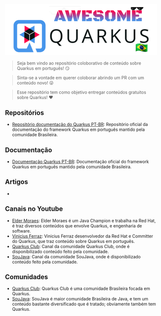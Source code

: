 ![Awesome-Quarkus-Brazil-Logo](https://github.com/andrepixel/awesome-quarkus-brazil/blob/main/QUARKUS_REPO.png)

> Seja bem vindo ao repositório coloborativo de conteúdo sobre Quarkus em português! :smirk:

> Sinta-se a vontade em querer coloborar abrindo um PR com um conteúdo novo! :stuck_out_tongue_winking_eye:

> Esse repositório tem como objetivo entregar conteúdos gratuitos sobre Quarkus! :heart:


## Repositórios

  * [Repositório documentação do Quarkus PT-BR](https://github.com/quarkusio/pt.quarkus.io): Repositório oficial da documentação do framework Quarkus em português mantido pela comunidade Brasileira.

## Documentação

  * [Documentação Quarkus PT-BR](https://pt.quarkus.io/): Documentação oficial do framework Quarkus em português mantido pela comunidade Brasileira.
  

## Artigos

  * 

## Canais no Youtube

 * [Elder Moraes](https://www.youtube.com/@eldermoraes): Elder Moraes é um Java Champion e trabalha na Red Hat, é traz diversos conteúdos que envolve Quarkus, e engenharia de software.
 * [Vinicius Ferraz](https://www.youtube.com/@ViniciusFerraz): Vinicius Ferraz desenvolvedor da Red Hat e Committer do Quarkus, que traz conteúdo sobre Quarkus em português.
 * [Quarkus Club](https://www.youtube.com/@QuarkusClub): Canal da comunidade Quarkus Club, onde é disponibilizado conteúdo feito pela comunidade.
 * [SouJava](https://www.youtube.com/@SouJava): Canal da comunidade SouJava, onde é disponibilizado conteúdo feito pela comunidade.

## Comunidades

  * [Quarkus Club](https://discord.gg/4F6Q4R6d): Quarkus Club é uma comunidade Brasileira focada em Quarkus.
  * [SouJava](https://discord.gg/gzcVmv9x): SouJava é maior comunidade Brasileira de Java, e tem um conteúdo bastante diversificado que é tratado; obviamente também tem Quarkus.

